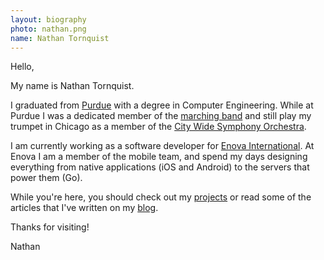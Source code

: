 ```yaml
---
layout: biography
photo: nathan.png
name: Nathan Tornquist
---
```

Hello,

My name is Nathan Tornquist.

I graduated from [Purdue](http://www.purdue.edu) with a degree in
Computer Engineering. While at Purdue I was a dedicated member of the
[marching band](http://www.purdue.edu/bands) and still play my trumpet
in Chicago as a member of the [City Wide Symphony
Orchestra](http://www.citywideorchestra.org/).

I am currently working as a software developer for [Enova
International](http://www.enova.com).  At Enova I am a member of the
mobile team, and spend my days designing everything from native
applications (iOS and Android) to the servers that power them (Go).

While you're here, you should check out my
[projects]({{site.baseurl}}/projects/)
or read some of the articles that I've written on my
[blog]({{site.baseurl}}/blog/).

Thanks for visiting!

Nathan
